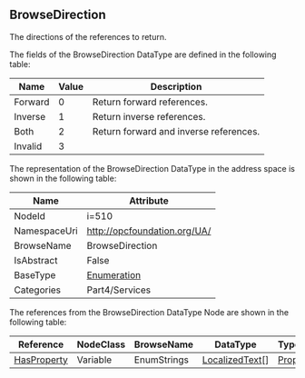 <!-- datatype -->
## BrowseDirection
The directions of the references to return.  
<!-- end of description -->
The fields of the BrowseDirection DataType are defined in the following table:  

|Name|Value| Description|
|---|---|---|
|Forward|0|Return forward references.|
|Inverse|1|Return inverse references.|
|Both|2|Return forward and inverse references.|
|Invalid|3||

The representation of the BrowseDirection DataType in the address space is shown in the following table:  

|Name|Attribute|
|---|---|
|NodeId|i=510|
|NamespaceUri|http://opcfoundation.org/UA/|
|BrowseName|BrowseDirection|
|IsAbstract|False|
|BaseType|[Enumeration](../../../Part3/DataTypes/Enumeration/readme.md)|
|Categories|Part4/Services|

The references from the BrowseDirection DataType Node are shown in the following table:  

|Reference|NodeClass|BrowseName|DataType|TypeDefinition|ModellingRule|
|---|---|---|---|---|---|
|[HasProperty](../../../Part3/ReferenceTypes/HasProperty/readme.md)|Variable|EnumStrings|[LocalizedText](../../../Part3/DataTypes/LocalizedText/readme.md)[]|[PropertyType](../../Part5/VariableTypes/PropertyType/readme.md)|[Mandatory](../../Objects/Mandatory/readme.md)|

